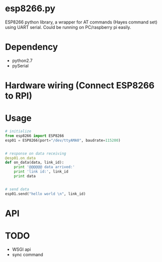 # esp8266.py
ESP8266 python library, a wrapper for AT commands (Hayes command set) using UART serial.
Could be running on PC/raspberry pi easily.

# Dependency

* python2.7
* pySerial

# Hardware wiring (Connect ESP8266 to RPI)

# Usage

```python
# initialize
from esp8266 import ESP8266
esp01 = ESP8266(port="/dev/ttyAMA0", baudrate=115200)


# response on data receiving
@esp01.on_data
def on_data(data, link_id):
    print '@@@@@@ data arrived:'
    print 'link id:', link_id
    print data


# send data
esp01.send("hello world \n", link_id)
```

# API

# TODO

* WSGI api
* sync command




